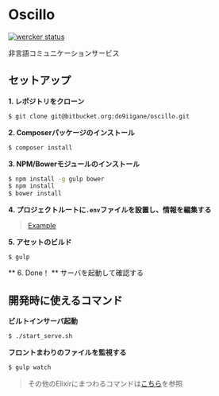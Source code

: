 # Oscillo

[![wercker status](https://app.wercker.com/status/f6cfb3615eb03e32358668d9f0297b4c/s/master "wercker status")](https://app.wercker.com/project/bykey/f6cfb3615eb03e32358668d9f0297b4c)

非言語コミュニケーションサービス


## セットアップ

**1. レポジトリをクローン**

```bash
$ git clone git@bitbucket.org:do9iigane/oscillo.git
```

**2. Composerパッケージのインストール**

```bash
$ composer install
```

**3. NPM/Bowerモジュールのインストール**

```bash
$ npm install -g gulp bower
$ npm install
$ bower install
```

**4. プロジェクトルートに`.env`ファイルを設置し、情報を編集する**

> [Example](https://github.com/laravel/laravel/blob/master/.env.example)

**5. アセットのビルド**

```
$ gulp
```

** 6. Done！ **
サーバを起動して確認する



## 開発時に使えるコマンド

**ビルトインサーバ起動**

```bash
$ ./start_serve.sh
```

**フロントまわりのファイルを監視する**

```bash
$ gulp watch
```
> その他のElixirにまつわるコマンドは[こちら](https://laravel.com/docs/5.2/elixir)を参照
